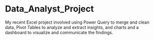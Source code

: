 # Data_Analyst_Project
My recent Excel project involved using Power Query to merge and clean data, Pivot Tables to analyze and extract insights, and charts and a dashboard to visualize and communicate the findings.
